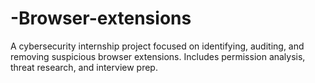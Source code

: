 # -Browser-extensions
A cybersecurity internship project focused on identifying, auditing, and removing suspicious browser extensions. Includes permission analysis, threat research, and interview prep. 
